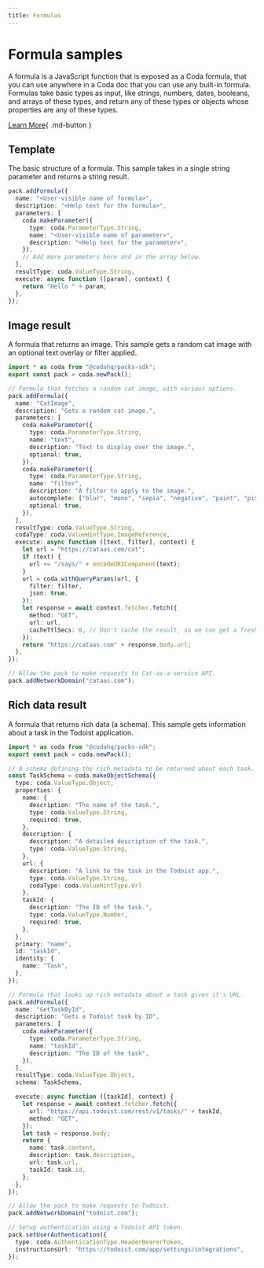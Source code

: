 ```yaml
---
title: Formulas
---
```


# Formula samples

A formula is a JavaScript function that is exposed as a Coda formula, that you can use anywhere in a Coda doc that you can use any built-in formula. Formulas take basic types as input, like strings, numbers, dates, booleans, and arrays of these types, and return any of these types or objects whose properties are any of these types.


[Learn More]({{config.site_url.rstrip('/')}}/guides/blocks/formulas){ .md-button }

## Template
The basic structure of a formula. This sample takes in a single string parameter and returns a string result.

```ts
pack.addFormula({
  name: "<User-visible name of formula>",
  description: "<Help text for the formula>",
  parameters: [
    coda.makeParameter({
      type: coda.ParameterType.String,
      name: "<User-visible name of parameter>",
      description: "<Help text for the parameter>",
    }),
    // Add more parameters here and in the array below.
  ],
  resultType: coda.ValueType.String,
  execute: async function ([param], context) {
    return "Hello " + param;
  },
});
```
## Image result
A formula that returns an image. This sample gets a random cat image with an optional text overlay or filter applied.

```ts
import * as coda from "@codahq/packs-sdk";
export const pack = coda.newPack();

// Formula that fetches a random cat image, with various options.
pack.addFormula({
  name: "CatImage",
  description: "Gets a random cat image.",
  parameters: [
    coda.makeParameter({
      type: coda.ParameterType.String,
      name: "text",
      description: "Text to display over the image.",
      optional: true,
    }),
    coda.makeParameter({
      type: coda.ParameterType.String,
      name: "filter",
      description: "A filter to apply to the image.",
      autocomplete: ["blur", "mono", "sepia", "negative", "paint", "pixel"],
      optional: true,
    }),
  ],
  resultType: coda.ValueType.String,
  codaType: coda.ValueHintType.ImageReference,
  execute: async function ([text, filter], context) {
    let url = "https://cataas.com/cat";
    if (text) {
      url += "/says/" + encodeURIComponent(text);
    }
    url = coda.withQueryParams(url, {
      filter: filter,
      json: true,
    });
    let response = await context.fetcher.fetch({
      method: "GET",
      url: url,
      cacheTtlSecs: 0, // Don't cache the result, so we can get a fresh cat.
    });
    return "https://cataas.com" + response.body.url;
  },
});

// Allow the pack to make requests to Cat-as-a-service API.
pack.addNetworkDomain("cataas.com");
```
## Rich data result
A formula that returns rich data (a schema). This sample gets information about a task in the Todoist application.

```ts
import * as coda from "@codahq/packs-sdk";
export const pack = coda.newPack();

// A schema defining the rich metadata to be returned about each task.
const TaskSchema = coda.makeObjectSchema({
  type: coda.ValueType.Object,
  properties: {
    name: {
      description: "The name of the task.",
      type: coda.ValueType.String,
      required: true,
    },
    description: {
      description: "A detailed description of the task.",
      type: coda.ValueType.String,
    },
    url: {
      description: "A link to the task in the Todoist app.",
      type: coda.ValueType.String,
      codaType: coda.ValueHintType.Url
    },
    taskId: {
      description: "The ID of the task.",
      type: coda.ValueType.Number,
      required: true,
    },
  },
  primary: "name",
  id: "taskId",
  identity: {
    name: "Task",
  },
});

// Formula that looks up rich metadata about a task given it's URL.
pack.addFormula({
  name: "GetTaskById",
  description: "Gets a Todoist task by ID",
  parameters: [
    coda.makeParameter({
      type: coda.ParameterType.String,
      name: "taskId",
      description: "The ID of the task",
    }),
  ],
  resultType: coda.ValueType.Object,
  schema: TaskSchema,

  execute: async function ([taskId], context) {
    let response = await context.fetcher.fetch({
      url: "https://api.todoist.com/rest/v1/tasks/" + taskId,
      method: "GET",
    });
    let task = response.body;
    return {
      name: task.content,
      description: task.description,
      url: task.url,
      taskId: task.id,
    };
  },
});

// Allow the pack to make requests to Todoist.
pack.addNetworkDomain("todoist.com");

// Setup authentication using a Todoist API token.
pack.setUserAuthentication({
  type: coda.AuthenticationType.HeaderBearerToken,
  instructionsUrl: "https://todoist.com/app/settings/integrations",
});
```

